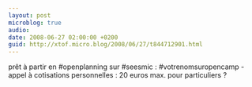 ```yaml
---
layout: post
microblog: true
audio: 
date: 2008-06-27 02:00:00 +0200
guid: http://xtof.micro.blog/2008/06/27/t844712901.html
---
```

prêt à partir en #openplanning sur #seesmic : #votrenomsuropencamp - appel à cotisations personnelles : 20 euros max. pour particuliers ?
